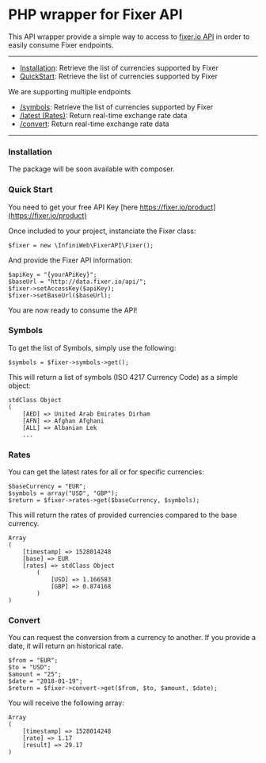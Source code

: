 # PHP wrapper for Fixer API

This API wrapper provide a simple way to access to [fixer.io API](https://fixer.io/documentation) in order to easily consume Fixer endpoints.

---

- [Installation](#installation): Retrieve the list of currencies supported by Fixer
- [QuickStart](#quick-start): Retrieve the list of currencies supported by Fixer


We are supporting multiple endpoints

- [/symbols](#symbols): Retrieve the list of currencies supported by Fixer
- [/latest (Rates)](#rates): Return real-time exchange rate data
- [/convert](#convert): Return real-time exchange rate data

---

### Installation

The package will be soon available with composer.

### Quick Start

You need to get your free API Key [here https://fixer.io/product](https://fixer.io/product)

Once included to your project, instanciate the Fixer class:

    $fixer = new \InfiniWeb\FixerAPI\Fixer();

And provide the Fixer API information:

    $apiKey = "{yourAPiKey}";
    $baseUrl = "http://data.fixer.io/api/";
    $fixer->setAccessKey($apiKey);
    $fixer->setBaseUrl($baseUrl);

You are now ready to consume the API!

### Symbols

To get the list of Symbols, simply use the following:

    $symbols = $fixer->symbols->get();

This will return a list of symbols (ISO 4217 Currency Code) as a simple object:

    stdClass Object
    (
        [AED] => United Arab Emirates Dirham
        [AFN] => Afghan Afghani
        [ALL] => Albanian Lek
        ...

### Rates

You can get the latest rates for all or for specific currencies:

    $baseCurrency = "EUR";
    $symbols = array("USD", "GBP");
    $return = $fixer->rates->get($baseCurrency, $symbols);

This will return the rates of provided currencies compared to the base currency.

    Array
    (
        [timestamp] => 1528014248
        [base] => EUR
        [rates] => stdClass Object
            (
                [USD] => 1.166583
                [GBP] => 0.874168
            )
    )


### Convert

You can request the conversion from a currency to another. If you provide a date, it will return an historical rate.

    $from = "EUR";
    $to = "USD";
    $amount = "25";
    $date = "2018-01-19";
    $return = $fixer->convert->get($from, $to, $amount, $date);

You will receive the following array:

    Array
    (
        [timestamp] => 1528014248
        [rate] => 1.17
        [result] => 29.17
    )


